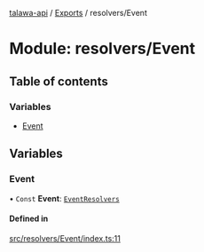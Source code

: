 [talawa-api](../README.md) / [Exports](../modules.md) / resolvers/Event

# Module: resolvers/Event

## Table of contents

### Variables

- [Event](resolvers_Event.md#event)

## Variables

### Event

• `Const` **Event**: [`EventResolvers`](types_generatedGraphQLTypes.md#eventresolvers)

#### Defined in

[src/resolvers/Event/index.ts:11](https://github.com/PalisadoesFoundation/talawa-api/blob/4c7d3ea/src/resolvers/Event/index.ts#L11)
